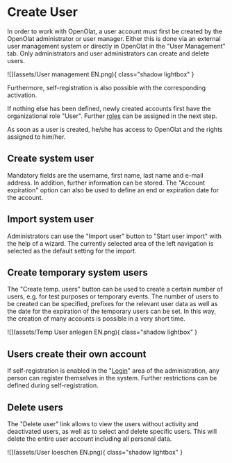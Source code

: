 # Create User

In order to work with OpenOlat, a user account must first be created by the
OpenOlat administrator or user manager. Either this is done via an external
user management system or directly in OpenOlat in the "User Management" tab.
Only administrators and user administrators can create and delete users.

![](assets/User management EN.png){ class="shadow lightbox" }

Furthermore, self-registration is also possible with the corresponding
activation.

If nothing else has been defined, newly created accounts first have the
organizational role "User". Further [roles](Configure_User.md) can be
assigned in the next step.

As soon as a user is created, he/she has access to OpenOlat and the rights
assigned to him/her.

## Create system user

Mandatory fields are the username, first name, last name and e-mail address.
In addition, further information can be stored. The "Account expiration"
option can also be used to define an end or expiration date for the account.

## Import system user

Administrators can use the "Import user" button to "Start user import" with
the help of a wizard. The currently selected area of the left navigation is
selected as the default setting for the import.

## Create temporary system users

The "Create temp. users" button can be used to create a certain number of
users, e.g. for test purposes or temporary events. The number of users to be
created can be specified, prefixes for the relevant user data as well as the
date for the expiration of the temporary users can be set. In this way, the
creation of many accounts is possible in a very short time.

![](assets/Temp User anlegen EN.png){ class="shadow lightbox" }

  

## Users create their own account

If self-registration is enabled in the "[Login](../administration/Login.de.md)" area of the
administration, any person can register themselves in the system. Further
restrictions can be defined during self-registration.

## Delete users

The "Delete user" link allows to view the users without activity and
deactivated users, as well as to select and delete specific users. This will
delete the entire user account including all personal data.

![](assets/User loeschen EN.png){ class="shadow lightbox" }

  

  

